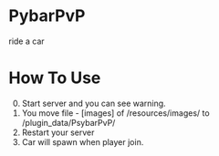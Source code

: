# PybarPvP
ride a car

# How To Use
0. Start server and you can see warning.
1. You move file - [images] of /resources/images/ to /plugin_data/PsybarPvP/  
2. Restart your server
3. Car will spawn when player join.
